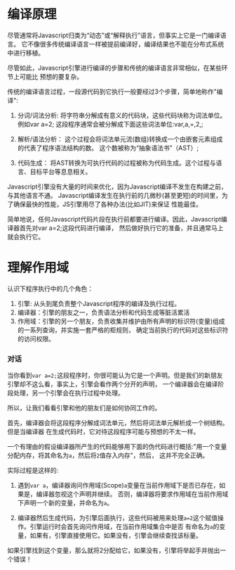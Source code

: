 # 编译原理
尽管通常将Javascript归类为“动态”或“解释执行”语言，但事实上它是一门编译语言。
它不像很多传统编译语言一样被提前编译好，编译结果也不能在分布式系统中进行移植。

尽管如此，Javascript引擎进行编译的步骤和传统的编译语言非常相似，在某些环节上可能比
预想的要复杂。

传统的编译语言过程，一段源代码到它执行一般要经过3个步骤，简单地称作"编译":

1. 分词/词法分析: 将字符串分解成有意义的代码块，这些代码块称为词法单位。例如var a=2;
   这段程序通常会被分解成下面这些词法单位:var,a,=,2,;

2. 解析/语法分析： 这个过程会将词法单元流(数组)转换成一个由嵌套元素组成的代表了程序语法结构的数。
   这个数被称为“抽象语法书”（AST）;
   
3. 代码生成： 将AST转换为可执行代码的过程被称为代码生成。这个过程与语言、目标平台等息息相关。

Javascript引擎没有大量的时间来优化，因为Javascript编译不发生在构建之前，与其他语言不通。
Javascript编译发生在执行前的几微秒(甚至更短)的时间里，为了确保最快的性能，JS引擎用尽了各种办法(比如JIT)来保证
性能最佳。

简单地说，任何Javascript代码片段在执行前都要进行编译。因此，Javascript编译器首先对var a=2;这段代码进行编译，
然后做好执行它的准备，并且通常马上就会执行它。

# 理解作用域
认识下程序执行中的几个角色：
1. 引擎: 从头到尾负责整个Javascript程序的编译及执行过程。
2. 编译器：引擎的朋友之一，负责语法分析和代码生成等脏活累活
3. 作用域：引擎的另一个朋友，负责收集并维护由所有声明的标识符(变量)组成的一系列查询，并实施一套严格的柜规则，
   确定当前执行的代码对这些标识符的访问权限。

### 对话
当你看到`var a=2;`这段程序时，你很可能认为它是一个声明。但是我们的新朋友引擎却不这么看，事实上，引擎会看作两个分开的声明，
一个编译器会在编译阶段处理，另一个引擎会在执行过程中处理。

所以，让我们看看引擎和他的朋友们是如何协同工作的。

首先，编译器会将这段程序分解成词法单元，然后将词法单元解析成一个树结构。但是当编译器
在生成代码时，它对待这段程序可能与预想的不太一样。

一个有理由的假设编译器所产生的代码能够用下面的伪代码进行概括:"用一个变量分配内存，将其命名为`a`，然后将`2`值存入内存"，然后，
这并不完全正确。

实际过程是这样的:

1. 遇到`var a`，编译器询问作用域(Scope)`a`变量在当前作用域下是否已存在，如果是，编译器忽视这个声明并继续。
   否则，编译器将要求作用域在当前作用域下声明一个新的变量，并命名为`a`。
   
2. 编译器然后生成代码，为引擎后面执行，这些代码被用来处理`a=2`这个赋值操作。引擎运行时会首先询问作用域，在当前作用域集合中是否
   有命名为`a`的变量，如果有，引擎直接使用它。如果没有，引擎会继续查找该标量。
   
如果引擎找到这个变量，那么就将2分配给它，如果没有，引擎将举起手并抛出一个错误！

